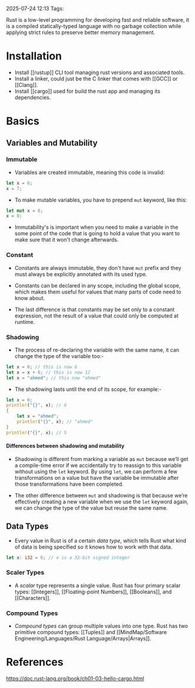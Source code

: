 2025-07-24 12:13
Tags: 

Rust is a low-level programming for developing fast and reliable software, it is a compiled statically-typed language with no garbage collection while applying strict rules to preserve better memory management.

# Installation

- Install [[rustup]] CLI tool managing rust versions and associated tools.
- Install a linker, could just be the C linker that comes with [[GCC]] or [[Clang]].
- Install [[cargo]] used for build the rust app and managing its dependencies.

# Basics

## Variables and Mutability

### Immutable

- Variables are created immutable, meaning this code is invalid:
```rust
let x = 6;
x = 7;
```

- To make mutable variables, you have to prepend `mut` keyword, like this:
```rust
let mut x = 6;
x = 8;
```

- Immutability's is important when you need to make a variable in the some point of the code that is going to hold a value that you want to make sure that it won't change afterwards.
### Constant

- Constants are always immutable, they don't have `mut` prefix and they must always be explicitly annotated with its used type. 

- Constants can be declared in any scope, including the global scope, which makes them useful for values that many parts of code need to know about.

- The last difference is that constants may be set only to a constant expression, not the result of a value that could only be computed at runtime.

### Shadowing

- The process of re-declaring the variable with the same name, it can change the type of the variable too:-
```rust
let x = 6; // this is now 6 
let x = x + 6; // this is now 12
let x = "ahmed"; // this now "ahmed"
```

- The shadowing lasts until the end of its scope, for example:-
```rust
let x = 6;
println!("{}", x); // 6
{
	let x = "ahmed";
	println!("{}", x); // "ahmed"
}
println!("{}", x); // 5
```

#### Differences between shadowing and mutability

- Shadowing is different from marking a variable as `mut` because we’ll get a compile-time error if we accidentally try to reassign to this variable without using the `let` keyword. By using `let`, we can perform a few transformations on a value but have the variable be immutable after those transformations have been completed.

- The other difference between `mut` and shadowing is that because we’re effectively creating a new variable when we use the `let` keyword again, we can change the type of the value but reuse the same name.



## Data Types

- Every value in Rust is of a certain _data type_, which tells Rust what kind of data is being specified so it knows how to work with that data.

```rust
let x: i32 = 6; // x is a 32-bit signed integer
```

### Scaler Types

- A _scalar_ type represents a single value. Rust has four primary scalar types: [[Integers]], [[Floating-point Numbers]], [[Booleans]], and [[Characters]].

### Compound Types

- _Compound types_ can group multiple values into one type. Rust has two primitive compound types: [[Tuples]] and [[MindMap/Software Engineering/Languages/Rust Language/Arrays|Arrays]].
## 
# References

https://doc.rust-lang.org/book/ch01-03-hello-cargo.html